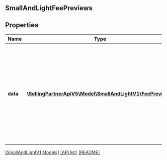 ## SmallAndLightFeePreviews

## Properties

Name | Type | Description | Notes
------------ | ------------- | ------------- | -------------
**data** | [**\SellingPartnerApiV5\Model\SmallAndLightV1\FeePreview[]**](FeePreview.md) | A list of fee estimates for the requested items. The order of the fee estimates will follow the same order as the items in the request, with duplicates removed. | [optional]

[[SmallAndLightV1 Models]](../) [[API list]](../../Api) [[README]](../../../README.md)
